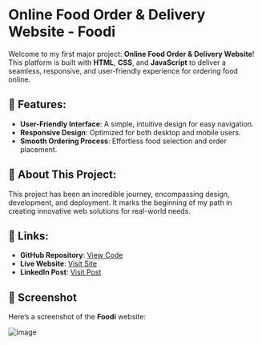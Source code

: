 # Online Food Order & Delivery Website - Foodi

Welcome to my first major project: **Online Food Order & Delivery Website**! This platform is built with **HTML**, **CSS**, and **JavaScript** to deliver a seamless, responsive, and user-friendly experience for ordering food online.

## 🌟 Features:
- **User-Friendly Interface**: A simple, intuitive design for easy navigation.
- **Responsive Design**: Optimized for both desktop and mobile users.
- **Smooth Ordering Process**: Effortless food selection and order placement.

## 🚀 About This Project:
This project has been an incredible journey, encompassing design, development, and deployment. It marks the beginning of my path in creating innovative web solutions for real-world needs.

## 🔗 Links:
- **GitHub Repository**: [View Code](https://github.com/puvanakopis/Web-Development-Foodi)  
- **Live Website**: [Visit Site](https://foodi-860506298.development.catalystserverless.com/app/index.html)  
- **LinkedIn Post**: [Visit Post](https://www.linkedin.com/posts/puvanakopis_webdevelopment-javascript-htmlcss-activity-7234560907597520896-Qmu_?utm_source=share&utm_medium=member_desktop)
  
## 📸 Screenshot

Here’s a screenshot of the **Foodi** website:

![image](https://github.com/user-attachments/assets/c0e3ec91-be82-4cca-8152-954589db770a)


